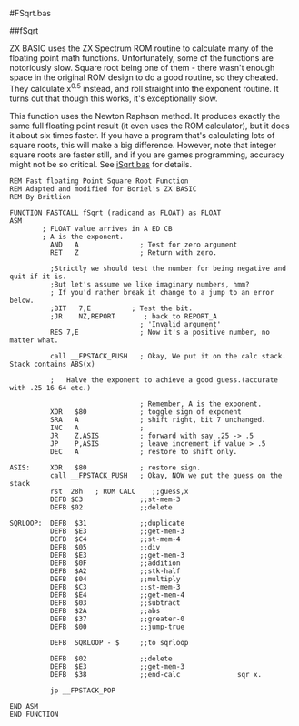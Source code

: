 #FSqrt.bas

##fSqrt

ZX BASIC uses the ZX Spectrum ROM routine to calculate many of the floating point math functions.
Unfortunately, some of the functions are notoriously slow. Square root being one of them - 
there wasn't enough space in the original ROM design to do a good routine, so they cheated.
They calculate x<sup>0.5</sup> instead, and roll straight into the exponent routine.
It turns out that though this works, it's exceptionally slow.

This function uses the Newton Raphson method. It produces exactly the same full floating point result
(it even uses the ROM calculator), but it does it about six times faster.
If you have a program that's calculating lots of square roots, this will make a big difference.
However, note that integer square roots are faster still, and if you are games programming,
accuracy might not be so critical. See [iSqrt.bas](library/isqrt.bas.md) for details.


```
REM Fast floating Point Square Root Function
REM Adapted and modified for Boriel's ZX BASIC
REM By Britlion

FUNCTION FASTCALL fSqrt (radicand as FLOAT) as FLOAT
ASM
        ; FLOAT value arrives in A ED CB
        ; A is the exponent.
          AND   A               ; Test for zero argument 
          RET   Z               ; Return with zero.
          
          ;Strictly we should test the number for being negative and quit if it is.
          ;But let's assume we like imaginary numbers, hmm?
          ; If you'd rather break it change to a jump to an error below.
          ;BIT   7,E          ; Test the bit.
          ;JR    NZ,REPORT       ; back to REPORT_A 
                                ; 'Invalid argument'
          RES 7,E               ; Now it's a positive number, no matter what.
          
          call __FPSTACK_PUSH   ; Okay, We put it on the calc stack. Stack contains ABS(x)
                    
          ;   Halve the exponent to achieve a good guess.(accurate with .25 16 64 etc.)

                                ; Remember, A is the exponent.
          XOR   $80             ; toggle sign of exponent
          SRA   A               ; shift right, bit 7 unchanged.
          INC   A               ;
          JR    Z,ASIS          ; forward with say .25 -> .5
          JP    P,ASIS          ; leave increment if value > .5
          DEC   A               ; restore to shift only.

ASIS:     XOR   $80             ; restore sign.
          call __FPSTACK_PUSH   ; Okay, NOW we put the guess on the stack
          rst  28h   ; ROM CALC    ;;guess,x
          DEFB $C3              ;;st-mem-3              
          DEFB $02              ;;delete                

SQRLOOP:  DEFB  $31             ;;duplicate             
          DEFB  $E3             ;;get-mem-3             
          DEFB  $C4             ;;st-mem-4              
          DEFB  $05             ;;div                   
          DEFB  $E3             ;;get-mem-3             
          DEFB  $0F             ;;addition              
          DEFB  $A2             ;;stk-half              
          DEFB  $04             ;;multiply              
          DEFB  $C3             ;;st-mem-3              
          DEFB  $E4             ;;get-mem-4             
          DEFB  $03             ;;subtract              
          DEFB  $2A             ;;abs                   
          DEFB  $37             ;;greater-0             
          DEFB  $00             ;;jump-true             

          DEFB  SQRLOOP - $     ;;to sqrloop              

          DEFB  $02             ;;delete                
          DEFB  $E3             ;;get-mem-3             
          DEFB  $38             ;;end-calc              sqr x.

          jp __FPSTACK_POP
          
END ASM
END FUNCTION
```
